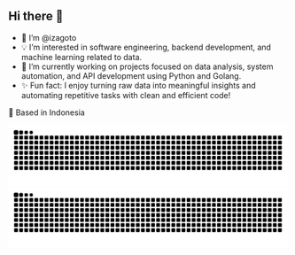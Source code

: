## Hi there 👋

- 🙌 I’m @izagoto  
- 💡 I’m interested in software engineering, backend development, and machine learning related to data.  
- 🚀 I’m currently working on projects focused on data analysis, system automation, and API development using Python and Golang.   
- ✨ Fun fact: I enjoy turning raw data into meaningful insights and automating repetitive tasks with clean and efficient code!



📍 Based in Indonesia 

![github contribution grid snake animation](https://raw.githubusercontent.com/izagoto/izagoto/output/github-contribution-grid-snake.svg#gh-light-mode-only)
![github contribution grid snake animation](https://raw.githubusercontent.com/izagoto/izagoto/output/github-contribution-grid-snake-dark.svg#gh-dark-mode-only)


